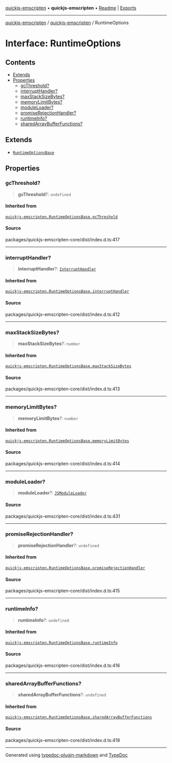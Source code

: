 [quickjs-emscripten](../../packages.md) • **quickjs-emscripten** • [Readme](../README.md) \| [Exports](../exports.md)

***

[quickjs-emscripten](../../packages.md) / [quickjs-emscripten](../exports.md) / RuntimeOptions

# Interface: RuntimeOptions

## Contents

- [Extends](RuntimeOptions.md#extends)
- [Properties](RuntimeOptions.md#properties)
  - [gcThreshold?](RuntimeOptions.md#gcthreshold)
  - [interruptHandler?](RuntimeOptions.md#interrupthandler)
  - [maxStackSizeBytes?](RuntimeOptions.md#maxstacksizebytes)
  - [memoryLimitBytes?](RuntimeOptions.md#memorylimitbytes)
  - [moduleLoader?](RuntimeOptions.md#moduleloader)
  - [promiseRejectionHandler?](RuntimeOptions.md#promiserejectionhandler)
  - [runtimeInfo?](RuntimeOptions.md#runtimeinfo)
  - [sharedArrayBufferFunctions?](RuntimeOptions.md#sharedarraybufferfunctions)

## Extends

- [`RuntimeOptionsBase`](RuntimeOptionsBase.md)

## Properties

### gcThreshold?

> **gcThreshold**?: `undefined`

#### Inherited from

[`quickjs-emscripten.RuntimeOptionsBase.gcThreshold`](RuntimeOptionsBase.md#gcthreshold)

#### Source

packages/quickjs-emscripten-core/dist/index.d.ts:417

***

### interruptHandler?

> **interruptHandler**?: [`InterruptHandler`](../exports.md#interrupthandler)

#### Inherited from

[`quickjs-emscripten.RuntimeOptionsBase.interruptHandler`](RuntimeOptionsBase.md#interrupthandler)

#### Source

packages/quickjs-emscripten-core/dist/index.d.ts:412

***

### maxStackSizeBytes?

> **maxStackSizeBytes**?: `number`

#### Inherited from

[`quickjs-emscripten.RuntimeOptionsBase.maxStackSizeBytes`](RuntimeOptionsBase.md#maxstacksizebytes)

#### Source

packages/quickjs-emscripten-core/dist/index.d.ts:413

***

### memoryLimitBytes?

> **memoryLimitBytes**?: `number`

#### Inherited from

[`quickjs-emscripten.RuntimeOptionsBase.memoryLimitBytes`](RuntimeOptionsBase.md#memorylimitbytes)

#### Source

packages/quickjs-emscripten-core/dist/index.d.ts:414

***

### moduleLoader?

> **moduleLoader**?: [`JSModuleLoader`](JSModuleLoader.md)

#### Source

packages/quickjs-emscripten-core/dist/index.d.ts:431

***

### promiseRejectionHandler?

> **promiseRejectionHandler**?: `undefined`

#### Inherited from

[`quickjs-emscripten.RuntimeOptionsBase.promiseRejectionHandler`](RuntimeOptionsBase.md#promiserejectionhandler)

#### Source

packages/quickjs-emscripten-core/dist/index.d.ts:415

***

### runtimeInfo?

> **runtimeInfo**?: `undefined`

#### Inherited from

[`quickjs-emscripten.RuntimeOptionsBase.runtimeInfo`](RuntimeOptionsBase.md#runtimeinfo)

#### Source

packages/quickjs-emscripten-core/dist/index.d.ts:416

***

### sharedArrayBufferFunctions?

> **sharedArrayBufferFunctions**?: `undefined`

#### Inherited from

[`quickjs-emscripten.RuntimeOptionsBase.sharedArrayBufferFunctions`](RuntimeOptionsBase.md#sharedarraybufferfunctions)

#### Source

packages/quickjs-emscripten-core/dist/index.d.ts:418

***

Generated using [typedoc-plugin-markdown](https://www.npmjs.com/package/typedoc-plugin-markdown) and [TypeDoc](https://typedoc.org/)
